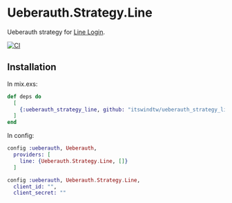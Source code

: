 # Ueberauth.Strategy.Line

Ueberauth strategy for [Line Login](https://developers.line.biz/en/docs/line-login/).

[![CI](https://github.com/itswindtw/ueberauth_strategy_line/actions/workflows/ci.yml/badge.svg)](https://github.com/itswindtw/ueberauth_strategy_line/actions/workflows/ci.yml)

## Installation

In mix.exs:

```elixir
def deps do
  [
    {:ueberauth_strategy_line, github: "itswindtw/ueberauth_strategy_line"}
  ]
end
```

In config:

```elixir
config :ueberauth, Ueberauth,
  providers: [
    line: {Ueberauth.Strategy.Line, []}
  ]

config :ueberauth, Ueberauth.Strategy.Line,
  client_id: "",
  client_secret: ""
```
